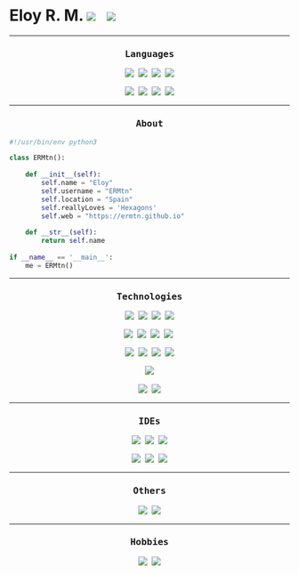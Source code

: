 <h1>
    Eloy R. M.
    <span>
        <img src="https://img.shields.io/badge/Junior-Developer-lightgrey?style=for-the-badge"> &nbsp;
        <a href="https://www.linkedin.com/in/eloy-rodr%C3%ADguez-mart%C3%ADn-838509189/">
            <img src="https://img.shields.io/badge/-Linkedin-0a66c2?style=for-the-badge&logo=linkedin&logoColor=0a66c2&labelColor=282828">
        </a>
    </span>
</h1>

---
<h3 align="center" style="font-family: monospace;">Languages</h3>
<div>
    <div align="center">
        <img src="https://img.shields.io/badge/-Python-14354C?style=for-the-badge&logo=python&logoColor=white&labelColor=282828">&nbsp;
        <img src="https://img.shields.io/badge/-JavaScript-F7DF1E?style=for-the-badge&logo=javascript&logoColor=F7DF1E&labelColor=282828">&nbsp;
        <img src="https://img.shields.io/badge/-HTML5-E34F26?style=for-the-badge&logo=html5&logoColor=E34F26&labelColor=282828">&nbsp;
        <img src="https://img.shields.io/badge/-CSS3-1572B6?style=for-the-badge&logo=css3&logoColor=1572B6&labelColor=282828">
        <p></p>
        <img src="https://img.shields.io/badge/-JAVA-ED8B00?style=for-the-badge&logo=java&logoColor=ED8B00&labelColor=282828">&nbsp;
        <img src="https://img.shields.io/badge/-Kotlin-0095D5?style=for-the-badge&logo=kotlin&logoColor=0095D5&labelColor=282828">&nbsp;
        <img src="https://img.shields.io/badge/-C%20Sharp-682876?style=for-the-badge&logo=csharp&logoColor=682876&labelColor=282828">&nbsp;
        <img src="https://img.shields.io/badge/-PHP-777BB4?style=for-the-badge&logo=php&logoColor=777BB4&labelColor=282828">
    </div>
</div>

---
<h3 align="center" style="font-family: monospace;">About</h3>

```python
#!/usr/bin/env python3

class ERMtn():
    
    def __init__(self):
        self.name = "Eloy"
        self.username = "ERMtn"
        self.location = "Spain"
        self.reallyLoves = 'Hexagons'
        self.web = "https://ermtn.github.io"
  
    def __str__(self):
        return self.name
  
if __name__ == '__main__':
    me = ERMtn()
```
---
<h3 align="center" style="font-family: monospace;">Technologies</h3>
<div align="center">
    <img src="https://img.shields.io/badge/Node-339933?style=for-the-badge&logo=Node.js&logoColor=339933&labelColor=282828">&nbsp;
    <img src="https://img.shields.io/badge/-Express-3178C6?style=for-the-badge&logo=node.js&logoColor=3178C6&labelColor=282828">&nbsp;
    <img src="https://img.shields.io/badge/-Spring-6DB33F?style=for-the-badge&logo=spring&logoColor=6DB33F&labelColor=282828">&nbsp;
    <img src="https://img.shields.io/badge/-Spring%20Boot-6DB33F?style=for-the-badge&logo=springboot&logoColor=6DB33F&labelColor=282828">
    <p></p>
    <img src="https://img.shields.io/badge/-MongoDB-47A248?style=for-the-badge&logo=mongodb&logoColor=47A248&labelColor=282828">&nbsp;
    <img src="https://img.shields.io/badge/-MySQL-046d8a?style=for-the-badge&logo=mysql&logoColor=046d8a&labelColor=282828">&nbsp;
    <img src="https://img.shields.io/badge/-Git-f05032?style=for-the-badge&logo=git&%20studio&logoColor=f05032&labelColor=282828">&nbsp;
    <img src="https://img.shields.io/badge/-Android%20studio-3DDC84?style=for-the-badge&logo=android%20studio&logoColor=3DDC84&labelColor=282828">&nbsp;
    <p></p>
     <img src="https://img.shields.io/badge/-SQLite-00577d?style=for-the-badge&logo=sqlite&%20studio&logoColor=00577d&labelColor=282828">&nbsp;
    <img src="https://img.shields.io/badge/-Angular-a6120d?style=for-the-badge&logo=angular&logoColor=a6120d&labelColor=282828">&nbsp;
    <img src="https://img.shields.io/badge/-TailWind%20CSS-3178C6?style=for-the-badge&logo=tailwindcss&logoColor=3178C6&labelColor=282828">&nbsp;
    <img src="https://img.shields.io/badge/-Bootstrap-7952B3?style=for-the-badge&logo=bootstrap&logoColor=7952B3&labelColor=282828">
    <p></p>
    <img src="https://img.shields.io/badge/-Docker-2496ED?style=for-the-badge&logo=docker&logoColor=2496ED&labelColor=282828">
</div>
<br>
<div align="center">
    <img src="https://img.shields.io/badge/Windows-007bd6?style=for-the-badge&logo=windows&logoColor=007bd6&labelColor=282828">&nbsp;
    <img src="https://img.shields.io/badge/Linux-fcc624?style=for-the-badge&logo=linux&logoColor=fcc624&labelColor=282828">
</div>

---
<h3 align="center" style="font-family: monospace;">IDEs</h3>
<div align="center">
    <img src="https://img.shields.io/badge/PyCharm-black.svg?&style=for-the-badge&logo=PyCharm&logoColor=black&labelColor=282828">&nbsp;
    <img src="https://img.shields.io/badge/Eclipse-525c86?style=for-the-badge&logo=eclipse&logoColor=525c86&labelColor=282828">&nbsp;
    <img src="https://img.shields.io/badge/Visual_Studio-5C2D91?style=for-the-badge&logo=visual%20studio&logoColor=5C2D91&labelColor=282828">
    <p></p>
    <img src="https://img.shields.io/badge/Visual_Studio_Code-0078D4?style=for-the-badge&logo=visual%20studio%20code&logoColor=0078D4&labelColor=282828">&nbsp;
    <img src="https://img.shields.io/badge/Notepad++-90E59A.svg?style=for-the-badge&logo=notepad%2B%2B&logoColor=90E59A&labelColor=282828">&nbsp;
    <img src="https://img.shields.io/badge/sublime_text-ff9800.svg?&style=for-the-badge&logo=sublime-text&logoColor=ff9800&labelColor=282828">
</div>

---
<h3 align="center" style="font-family: monospace;">Others</h3>
<div align="center">
    <img src="https://img.shields.io/badge/Photoshop-31a8ff.svg?&style=for-the-badge&logo=adobe%20photoshop&logoColor=31a8ff&labelColor=282828">&nbsp;
    <img src="https://img.shields.io/badge/Fusion%20360-b86a18?style=for-the-badge&logo=autodesk&logoColor=b86a18&labelColor=282828">
</div>

---
<h3 align="center" style="font-family: monospace;">Hobbies</h3>
<div align="center">
    <img src="https://img.shields.io/badge/-Arduino-00979D?style=for-the-badge&logo=Arduino&logoColor=00979D&labelColor=282828">&nbsp;
    <img src="https://img.shields.io/badge/-Raspberry%20Pi-A22846?style=for-the-badge&logo=Arduino&logoColor=A22846&labelColor=282828">
</div>
<br>

<br><br>

